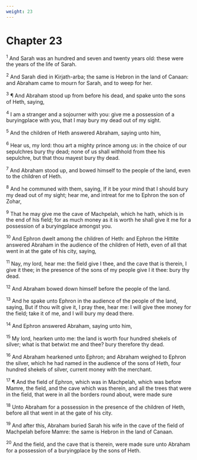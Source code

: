 ```yaml
---
weight: 23
---
```


# Chapter 23

<sup>1</sup> And Sarah was an hundred and seven and twenty years old: these were the years of the life of Sarah. 

<sup>2</sup> And Sarah died in Kirjath-arba; the same is Hebron in the land of Canaan: and Abraham came to mourn for Sarah, and to weep for her. 

<sup>3</sup> ¶ And Abraham stood up from before his dead, and spake unto the sons of Heth, saying, 

<sup>4</sup> I am a stranger and a sojourner with you: give me a possession of a buryingplace with you, that I may bury my dead out of my sight. 

<sup>5</sup> And the children of Heth answered Abraham, saying unto him, 

<sup>6</sup> Hear us, my lord: thou art a mighty prince among us: in the choice of our sepulchres bury thy dead; none of us shall withhold from thee his sepulchre, but that thou mayest bury thy dead. 

<sup>7</sup> And Abraham stood up, and bowed himself to the people of the land, even to the children of Heth. 

<sup>8</sup> And he communed with them, saying, If it be your mind that I should bury my dead out of my sight; hear me, and intreat for me to Ephron the son of Zohar, 

<sup>9</sup> That he may give me the cave of Machpelah, which he hath, which is in the end of his field; for as much money as it is worth he shall give it me for a possession of a buryingplace amongst you. 

<sup>10</sup> And Ephron dwelt among the children of Heth: and Ephron the Hittite answered Abraham in the audience of the children of Heth, even of all that went in at the gate of his city, saying, 

<sup>11</sup> Nay, my lord, hear me: the field give I thee, and the cave that is therein, I give it thee; in the presence of the sons of my people give I it thee: bury thy dead. 

<sup>12</sup> And Abraham bowed down himself before the people of the land. 

<sup>13</sup> And he spake unto Ephron in the audience of the people of the land, saying, But if thou wilt give it, I pray thee, hear me: I will give thee money for the field; take it of me, and I will bury my dead there. 

<sup>14</sup> And Ephron answered Abraham, saying unto him, 

<sup>15</sup> My lord, hearken unto me: the land is worth four hundred shekels of silver; what is that betwixt me and thee? bury therefore thy dead. 

<sup>16</sup> And Abraham hearkened unto Ephron; and Abraham weighed to Ephron the silver, which he had named in the audience of the sons of Heth, four hundred shekels of silver, current money with the merchant. 

<sup>17</sup> ¶ And the field of Ephron, which was in Machpelah, which was before Mamre, the field, and the cave which was therein, and all the trees that were in the field, that were in all the borders round about, were made sure 

<sup>18</sup> Unto Abraham for a possession in the presence of the children of Heth, before all that went in at the gate of his city. 

<sup>19</sup> And after this, Abraham buried Sarah his wife in the cave of the field of Machpelah before Mamre: the same is Hebron in the land of Canaan. 

<sup>20</sup> And the field, and the cave that is therein, were made sure unto Abraham for a possession of a buryingplace by the sons of Heth. 


